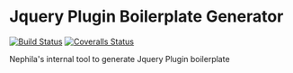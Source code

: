 Jquery Plugin Boilerplate Generator
===================================
[![Build Status][travis-image]][travis-url] [![Coveralls Status][coveralls-image]][coveralls-url]

Nephila's internal tool to generate Jquery Plugin boilerplate

[travis-url]: https://travis-ci.org/astagi/jquery-plugin-boilerplate
[travis-image]: http://img.shields.io/travis/astagi/jquery-plugin-boilerplate.svg

[coveralls-url]: https://coveralls.io/r/astagi/jquery-plugin-boilerplate
[coveralls-image]: http://img.shields.io/coveralls/astagi/jquery-plugin-boilerplate/master.svg